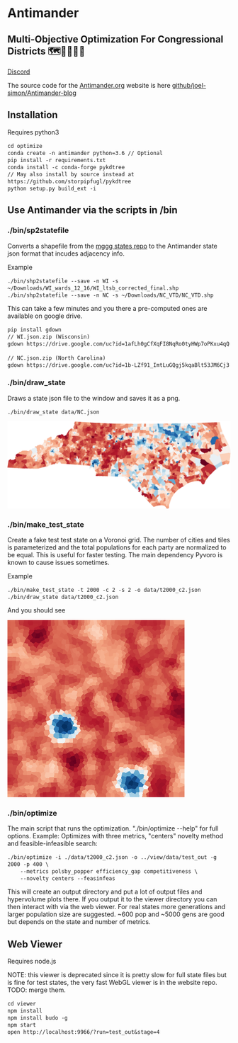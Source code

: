 # Antimander
## Multi-Objective Optimization For Congressional Districts 🗺️👩‍💻🇺🇸

[Discord](https://discord.gg/UmgaE74)

The source code for the [Antimander.org](http://antimander.org/) website is here [github/joel-simon/Antimander-blog](https://github.com/joel-simon/Antimander-blog)


## Installation 
Requires python3
```
cd optimize
conda create -n antimander python=3.6 // Optional
pip install -r requirements.txt
conda install -c conda-forge pykdtree 
// May also install by source instead at https://github.com/storpipfugl/pykdtree
python setup.py build_ext -i
```

## Use Antimander via the scripts in /bin

### ./bin/sp2statefile
Converts a shapefile from the [mggg states repo](https://github.com/mggg-states/) to the Antimander state json format that incudes adjacency info. 

Example
```
./bin/shp2statefile --save -n WI -s ~/Downloads/WI_wards_12_16/WI_ltsb_corrected_final.shp
./bin/shp2statefile --save -n NC -s ~/Downloads/NC_VTD/NC_VTD.shp
```
This can take a few minutes and you there a pre-computed ones are available on google drive.
```
pip install gdown 
// WI.json.zip (Wisconsin)
gdown https://drive.google.com/uc?id=1afLh0gCfXqFI8NqRo0tyHWp7oPKxu4qQ

// NC.json.zip (North Carolina)
gdown https://drive.google.com/uc?id=1b-LZf91_ImtLuGQgj5kqaBlt53JM6Cj3
```
### ./bin/draw_state 
Draws a state json file to the window and saves it as a png.
```
./bin/draw_state data/NC.json
```
![North Carolina Map](img/NC.png "North Carolina Map")

### ./bin/make_test_state
Create a fake test test state on a Voronoi grid. The number of cities and tiles is parameterized and the total populations for each party are normalized to be equal. This is useful for faster testing. The main dependency Pyvoro is known to cause issues sometimes.

Example
```
./bin/make_test_state -t 2000 -c 2 -s 2 -o data/t2000_c2.json
./bin/draw_state data/t2000_c2.json
```
And you should see

![Test Map](img/t2000_c2.png "Test Map")


### ./bin/optimize
The main script that runs the optimization. "./bin/optimize --help" for full options.
Example: Optimizes with three metrics, "centers" novelty method and feasible-infeasible search:
```
./bin/optimize -i ./data/t2000_c2.json -o ../view/data/test_out -g 2000 -p 400 \
    --metrics polsby_popper efficiency_gap competitiveness \
    --novelty centers --feasinfeas
```
This will create an output directory and put a lot of output files and hypervolume plots there. If you output it to the viewer directory you can then interact with via the web viewer. For real states more generations and larger population size are suggested. ~600 pop and ~5000 gens are good but depends on the state and number of metrics. 

## Web Viewer
Requires node.js

NOTE: this viewer is deprecated since it is pretty slow for full state files but is fine for test states, the very fast WebGL viewer is in the website repo. TODO: merge them.
```
cd viewer
npm install
npm install budo -g
npm start
open http://localhost:9966/?run=test_out&stage=4
```
